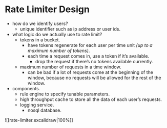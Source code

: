 # Rate Limiter Design

- how do we identify users?
	- unique identifier such as ip address or user ids.
- what logic do we actually use to rate limit?
	- tokens in a bucket.
		- have tokens regenerate for each user per time unit *(up to a maximum number of tokens)*.
		- each time a request comes in, use a token if it’s available.
			- drop the request if there’s no tokens available currently.
	- maximum number of requests in a time window.
		- can be bad if a lot of requests come at the beginning of the window, because no requests will be allowed for the rest of the window.
- components.
	- rule engine to specify tunable parameters.
	- high throughput cache to store all the data of each user’s requests.
	- logging service.
		- nosql database.

![[rate-limiter.excalidraw|100%]]
